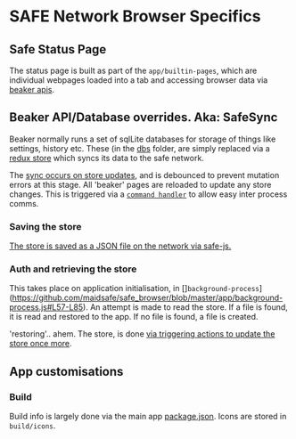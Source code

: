 # SAFE Network Browser Specifics

## Safe Status Page

The status page is built as part of the `app/builtin-pages`, which are individual webpages loaded into a tab and accessing browser data via [beaker apis](https://github.com/maidsafe/safe_browser/tree/master/app/background-process/api-manifests).

## Beaker API/Database overrides. Aka: SafeSync

Beaker normally runs a set of sqlLite databases for storage of things like settings, history etc. These (in the [dbs](https://github.com/maidsafe/safe_browser/tree/master/app/background-process/dbs) folder, are simply replaced via a [redux store](https://github.com/maidsafe/safe_browser/tree/master/app/background-process/safe-storage) which syncs its data to the safe network.

The [sync occurs on store updates](https://github.com/maidsafe/safe_browser/blob/master/app/shell-window/pages.js#L213-L226), and is debounced to prevent mutation errors at this stage. All 'beaker' pages are reloaded to update any store changes. This is triggered via a [`command handler`](https://github.com/maidsafe/safe_browser/blob/master/app/shell-window/command-handlers.js#L7-L11) to allow easy inter process comms.

### Saving the store

[The store is saved as a JSON file on the network via safe-js.](https://github.com/maidsafe/safe_browser/blob/master/app/background-process/safe-storage/store.js#L73-L93)

### Auth and retrieving the store

This takes place on application initialisation, in []`background-process`](https://github.com/maidsafe/safe_browser/blob/master/app/background-process.js#L57-L85). An attempt is made to read the store. If a file is found, it is read and restored to the app. If no file is found, a file is created.

'restoring'.. ahem. The store, is done [via triggering actions to update the store once more](https://github.com/maidsafe/safe_browser/blob/master/app/background-process/safe-storage/store.js#L100-L128).

## App customisations

### Build

Build info is largely done via the main app [package.json](https://github.com/maidsafe/safe_browser/blob/master/package.json#L27-L94).
Icons are stored in `build/icons`.
